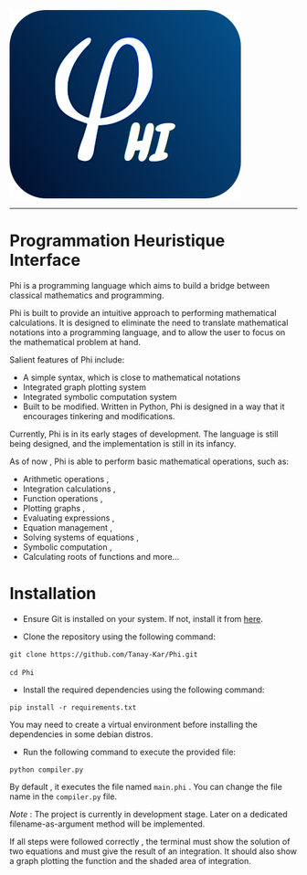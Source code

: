 ![Phi](docs/Phi_logo_full.png)
<hr>

# Programmation Heuristique Interface

Phi is a programming language which aims to build a bridge between classical mathematics and programming. 

Phi is built to provide an intuitive approach to performing mathematical calculations. It is designed to eliminate the need to translate mathematical notations into a programming language, and to allow the user to focus on the mathematical problem at hand.

Salient features of Phi include:
- A simple syntax, which is close to mathematical notations
- Integrated graph plotting system
- Integrated symbolic computation system
- Built to be modified. Written in Python, Phi is designed in a way that it encourages tinkering and modifications.

Currently, Phi is in its early stages of development. The language is still being designed, and the implementation is still in its infancy.

As of now , Phi is able to perform basic mathematical operations, such as:
- Arithmetic operations ,
- Integration calculations ,
- Function operations ,
- Plotting graphs ,
- Evaluating expressions ,
- Equation management ,
- Solving systems of equations ,
- Symbolic computation ,
- Calculating roots of functions and more...

# Installation

- Ensure Git is installed on your system. If not, install it from [here](https://git-scm.com/downloads).

- Clone the repository using the following command:
```
git clone https://github.com/Tanay-Kar/Phi.git

cd Phi
```

- Install the required dependencies using the following command:
```
pip install -r requirements.txt
```
You may need to create a virtual environment before installing the dependencies in some debian distros.

- Run the following command to execute the provided file:
```
python compiler.py
```
By default , it executes the file named `main.phi` . You can change the file name in the `compiler.py` file.

*Note* : The project is currently in development stage. Later on a dedicated filename-as-argument method will be implemented.

If all steps were followed correctly , the terminal must show the solution of two equations and must give the result of an integration. It should also show a graph plotting the function and the shaded area of integration.

